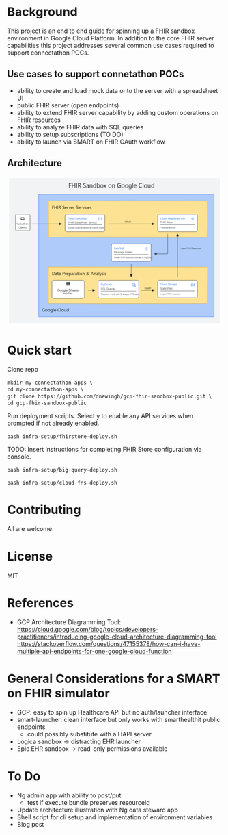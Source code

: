 # Background
This project is an end to end guide for spinning up a FHIR sandbox environment in Google Cloud Platform.  In addition to the core FHIR server capabilities this project addresses several common use cases required to support connectathon POCs.

## Use cases to support connetathon POCs
- ability to create and load mock data onto the server with a spreadsheet UI
- public FHIR server (open endpoints)
- ability to extend FHIR server capability by adding custom operations on FHIR resources
- ability to analyze FHIR data with SQL queries
- ability to setup subscriptions (TO DO)
- ability to launch via SMART on FHIR OAuth workflow

## Architecture
![Architecture Diagram](docs/gcp-fhir-sandbox-architecture-diagram.png)

# Quick start
Clone repo
```
mkdir my-connectathon-apps \
cd my-connectathon-apps \
git clone https://github.com/dnewingh/gcp-fhir-sandbox-public.git \
cd gcp-fhir-sandbox-public
```

Run deployment scripts.  Select y to enable any API services when prompted if not already enabled.
```
bash infra-setup/fhirstore-deploy.sh
```
TODO: Insert instructions for completing FHIR Store configuration via console.
```
bash infra-setup/big-query-deploy.sh
```
```
bash infra-setup/cloud-fns-deploy.sh
```

# Contributing
All are welcome.

# License
MIT

# References
- GCP Architecture Diagramming Tool: https://cloud.google.com/blog/topics/developers-practitioners/introducing-google-cloud-architecture-diagramming-tool
https://stackoverflow.com/questions/47155378/how-can-i-have-multiple-api-endpoints-for-one-google-cloud-function

# General Considerations for a SMART on FHIR simulator
- GCP: easy to spin up Healthcare API but no auth/launcher interface
- smart-launcher: clean interface but only works with smarthealthit public endpoints
    - could possibly substitute with a HAPI server
- Logica sandbox -> distracting EHR launcher
- Epic EHR sandbox -> read-only permissions available

# To Do
- Ng admin app with ability to post/put
    - test if execute bundle preserves resourceId
- Update architecture illustration with Ng data steward app
- Shell script for cli setup and implementation of environment variables
- Blog post